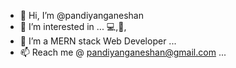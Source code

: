 - 👋 Hi, I’m @pandiyanganeshan
- 👀 I’m interested in ... :computer:,:cricket_game:,
- 🌱 I’m a MERN stack Web Developer ...
- 📫 Reach me @ pandiyanganeshan@gmail.com ...

<!---
pandiyanganeshan/pandiyanganeshan is a ✨ special ✨ repository because its `README.md` (this file) appears on your GitHub profile.
You can click the Preview link to take a look at your changes.
--->
